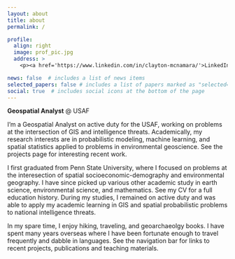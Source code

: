 ```yaml
---
layout: about
title: about
permalink: /

profile:
  align: right
  image: prof_pic.jpg
  address: >
    <p><a href='https://www.linkedin.com/in/clayton-mcnamara/'>LinkedIn</a></p>

news: false  # includes a list of news items
selected_papers: false # includes a list of papers marked as "selected={true}"
social: true  # includes social icons at the bottom of the page
---
```

**Geospatial Analyst** @ USAF  

I’m a Geospatial Analyst on active duty for the USAF, working on problems at the intersection of GIS and intelligence threats. Academically, my research interests are  in probabilistic modeling, machine learning, and spatial statistics applied to problems in environmental geoscience. See the projects page for interesting recent work.

I first graduated from Penn State University, where I focused on problems at the interesection of spatial socioeconomic-demography and environmental geography. I have since picked up various other academic study in earth science, environmental science, and mathematics. See my CV for a full education history. During my studies, I remained on active duty and was able to apply my academic learning in GIS and spatial probabilistic problems to national intelligence threats.

In my spare time, I enjoy hiking, traveling, and geoarchaeolgy books. I have spent many years overseas where I have been fortunate enough to travel frequently and dabble in languages. See the navigation bar for links to recent projects, publications and teaching materials. 
